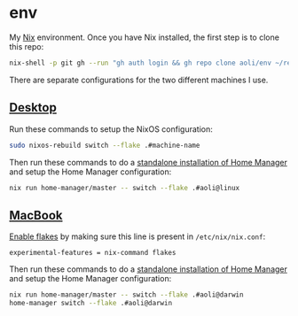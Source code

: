 # env

My [Nix](https://nixos.org/) environment. Once you have Nix installed, the first step is to clone this repo:

```sh
nix-shell -p git gh --run "gh auth login && gh repo clone aoli/env ~/repos/env"
```

There are separate configurations for the two different machines I use.

## [Desktop](desktop)

Run these commands to setup the NixOS configuration:

```sh
sudo nixos-rebuild switch --flake .#machine-name
```

Then run these commands to do a [standalone installation of Home Manager][home-manager standalone] and setup the Home Manager configuration:

```sh
nix run home-manager/master -- switch --flake .#aoli@linux
```

## [MacBook](macbook)

[Enable flakes](https://wiki.nixos.org/wiki/Flakes#Other_Distros,_without_Home-Manager) by making sure this line is present in `/etc/nix/nix.conf`:

```
experimental-features = nix-command flakes
```

Then run these commands to do a [standalone installation of Home Manager][home-manager standalone] and setup the Home Manager configuration:

```sh
nix run home-manager/master -- switch --flake .#aoli@darwin
home-manager switch --flake .#aoli@darwin
```

[home-manager standalone]: https://nix-community.github.io/home-manager/index.xhtml#sec-flakes-standalone
